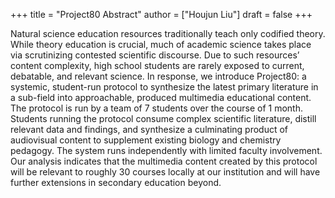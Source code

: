 +++
title = "Project80 Abstract"
author = ["Houjun Liu"]
draft = false
+++

Natural science education resources traditionally teach only codified theory. While theory education is crucial, much of academic science takes place via scrutinizing contested scientific discourse. Due to such resources’ content complexity, high school students are rarely exposed to current, debatable, and relevant science. In response, we introduce Project80: a systemic, student-run protocol to synthesize the latest primary literature in a sub-field into approachable, produced multimedia educational content. The protocol is run by a team of 7 students over the course of 1 month. Students running the protocol consume complex scientific literature, distill relevant data and findings, and synthesize a culminating product of audiovisual content to supplement existing biology and chemistry pedagogy. The system runs independently with limited faculty involvement. Our analysis indicates that the multimedia content created by this protocol will be relevant to roughly 30 courses locally at our institution and will have further extensions in secondary education beyond.